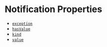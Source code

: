 # Notification Properties

- [`exception`](#exception)
- [`hasValue`](#hasvalue)
- [`kind`](#kind)
- [`value`](#value)